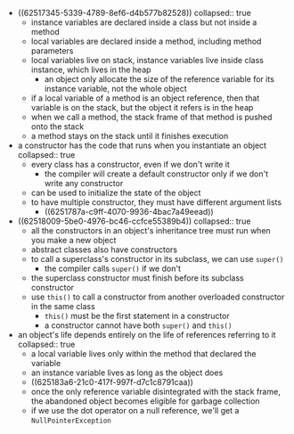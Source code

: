 - ((62517345-5339-4789-8ef6-d4b577b82528))
  collapsed:: true
	- instance variables are declared inside a class but not inside a method
	- local variables are declared inside a method, including method parameters
	- local variables live on stack, instance variables live inside class instance, which lives in the heap
		- an object only allocate the size of the reference variable for its instance variable, not the whole object
	- if a local variable of a method is an object reference, then that variable is on the stack, but the object it refers is in the heap
	- when we call a method, the stack frame of that method is pushed onto the stack
	- a method stays on the stack until it finishes execution
- a constructor has the code that runs when you instantiate an object
  collapsed:: true
	- every class has a constructor, even if we don't write it
		- the compiler will create a default constructor only if we don't write any constructor
	- can be used to initialize the state of the object
	- to have multiple constructor, they must have different argument lists
		- ((6251787a-c9ff-4070-9936-4bac7a49eead))
- ((62518009-5be0-4976-bc46-ccfce55389b4))
  collapsed:: true
	- all the constructors in an object's inheritance tree must run when you make a new object
	- abstract classes also have constructors
	- to call a superclass's constructor in its subclass, we can use `super()`
		- the compiler calls `super()` if we don't
	- the superclass constructor must finish before its subclass constructor
	- use `this()` to call a constructor from another overloaded constructor in the same class
		- `this()` must be the first statement in a constructor
		- a constructor cannot have both `super()` and `this()`
- an object's life depends entirely on the life of references referring to it
  collapsed:: true
	- a local variable lives only within the method that declared the variable
	- an instance variable lives as long as the object does
	- ((625183a6-21c0-417f-997f-d7c1c8791caa))
	- once the only reference variable disintegrated with the stack frame, the abandoned object becomes eligible for garbage collection
	- if we use the dot operator on a null reference, we'll get a `NullPointerException`